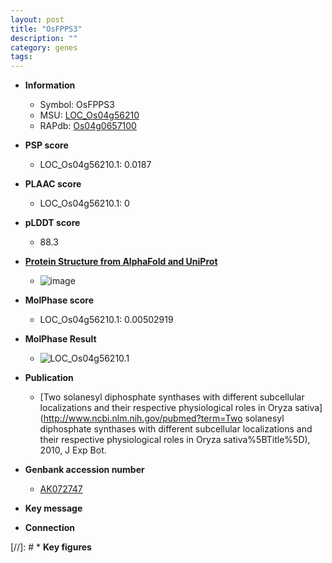 ```yaml
---
layout: post
title: "OsFPPS3"
description: ""
category: genes
tags: 
---
```


* **Information**  
    + Symbol: OsFPPS3  
    + MSU: [LOC_Os04g56210](http://rice.plantbiology.msu.edu/cgi-bin/ORF_infopage.cgi?orf=LOC_Os04g56210)  
    + RAPdb: [Os04g0657100](http://rapdb.dna.affrc.go.jp/viewer/gbrowse_details/irgsp1?name=Os04g0657100)  

* **PSP score**  
    + LOC_Os04g56210.1: 0.0187 

* **PLAAC score**  
    + LOC_Os04g56210.1: 0 

* **pLDDT score**
    + 88.3

* **[Protein Structure from AlphaFold and UniProt](https://www.uniprot.org/uniprotkb/Q0J9F2/entry#structure)**
    + ![image](https://ricepsp.github.io/images/Q0/AF-Q0J9F2-F1.png)

* **MolPhase score**
    + LOC_Os04g56210.1: 0.00502919

* **MolPhase Result**
    + ![LOC_Os04g56210.1](https://304243504.github.io/Pictures/LOC_Os04g/LOC_Os04g56210.1.png)

* **Publication**  
    + [Two solanesyl diphosphate synthases with different subcellular localizations and their respective physiological roles in Oryza sativa](http://www.ncbi.nlm.nih.gov/pubmed?term=Two solanesyl diphosphate synthases with different subcellular localizations and their respective physiological roles in Oryza sativa%5BTitle%5D), 2010, J Exp Bot.

* **Genbank accession number**  
    + [AK072747](http://www.ncbi.nlm.nih.gov/nuccore/AK072747)

* **Key message**  

* **Connection**  

[//]: # * **Key figures**  


